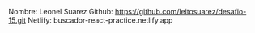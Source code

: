 Nombre: Leonel Suarez
Github: https://github.com/leitosuarez/desafio-15.git
Netlify: buscador-react-practice.netlify.app